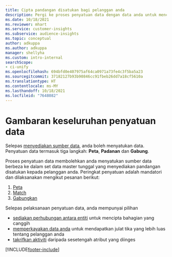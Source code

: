 ```yaml
---
title: Cipta pandangan disatukan bagi pelanggan anda
description: Pergi ke proses penyatuan data dengan data anda untuk mencipta set data induk tunggal profil pelanggan.
ms.date: 10/18/2021
ms.reviewer: mhart
ms.service: customer-insights
ms.subservice: audience-insights
ms.topic: conceptual
author: adkuppa
ms.author: adkuppa
manager: shellyha
ms.custom: intro-internal
searchScope:
- ci-unify
ms.openlocfilehash: 694bfd0e407975af64ca0971a73fe4c3f5ba5a23
ms.sourcegitcommit: 37182127b93b90846cc91fbeb26dd7a18cf5610a
ms.translationtype: HT
ms.contentlocale: ms-MY
ms.lasthandoff: 10/18/2021
ms.locfileid: "7648082"
---
```

# <a name="data-unification-overview"></a>Gambaran keseluruhan penyatuan data

Selepas [menyediakan sumber data](data-sources.md), anda boleh menyatukan data. Penyatuan data termasuk tiga langkah: **Peta**, **Padanan** dan **Gabung**.

Proses penyatuan data membolehkan anda menyatukan sumber data berbeza ke dalam set data master tunggal yang menyediakan pandangan disatukan kepada pelanggan anda. Peringkat penyatuan adalah mandatori dan dilaksanakan mengikut pesanan berikut:

1. [Peta](map-entities.md)
2. [Match](match-entities.md)
3. [Gabungkan](merge-entities.md)

Selepas pelaksanaan penyatuan data, anda mempunyai pilihan

- [sediakan perhubungan antara entiti](relationships.md) untuk mencipta bahagian yang canggih
- [memperkayakan data anda](enrichment-hub.md) untuk mendapatkan julat tika yang lebih luas tentang pelanggan anda
- [takrifkan aktiviti](activities.md) daripada sesetengah atribut yang diinges


[!INCLUDE[footer-include](../includes/footer-banner.md)]